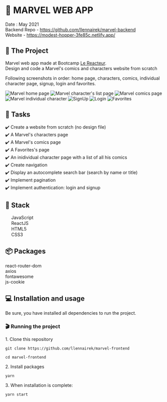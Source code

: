 # 🦸 MARVEL WEB APP 

Date : May 2021  
Backend Repo - https://github.com/llennairek/marvel-backend  
Website - https://modest-hopper-3fe85c.netlify.app/

## 📝 The Project


Marvel web app made at Bootcamp [Le Reacteur](https://www.lereacteur.io/).  
Design and code a Marvel's comics and characters website from scratch

Following screenshots in order: home page, characters, comics, individual character page, signup, login and favorites.

![Marvel home page](https://user-images.githubusercontent.com/78684032/122957675-72ca4580-d382-11eb-808f-bf088733c7b7.JPG)
![Marvel character's list page](https://user-images.githubusercontent.com/78684032/123446211-f2e9e880-d5d8-11eb-8a7e-9cea757b82a5.png)
![Marvel comics page](https://user-images.githubusercontent.com/78684032/123446328-0e54f380-d5d9-11eb-8b79-de4d0da8b986.png)
![Marvel individual character](https://user-images.githubusercontent.com/78684032/123446463-347a9380-d5d9-11eb-9041-3b62d670af74.png)
![SignUp](https://user-images.githubusercontent.com/78684032/123446572-4f4d0800-d5d9-11eb-9928-d9908234379e.png)
![Login](https://user-images.githubusercontent.com/78684032/123446649-625fd800-d5d9-11eb-91ad-6321232b4c88.png)
![Favorites](https://user-images.githubusercontent.com/78684032/123447104-c7b3c900-d5d9-11eb-8d29-07b2df6b8840.png)



## 📃 Tasks

✔️ Create a website from scratch (no design file)  
✔️ A Marvel's characters page  
✔️ A Marvel's comics page  
✔️ A Favorites's page  
✔️ An inidividual character page with a list of all his comics  
✔️ Create navigation  
✔️ Display an autocomplete search bar (search by name or title)  
✔️ Implement pagination  
✔️ Implement authentication: login and signup  


## 🧱 Stack

<img src="https://user-images.githubusercontent.com/78684032/122961185-719a1800-d384-11eb-906a-3854e856537b.png" width="15" height="15">   JavaScript  
<img src="https://user-images.githubusercontent.com/78684032/122961496-bcb42b00-d384-11eb-9ed9-d28ebe488d52.png" width="15" height="15">   ReactJS  
<img src="https://user-images.githubusercontent.com/78684032/122961852-19174a80-d385-11eb-8e49-67b7afe7e605.png" width="15" height="15">   HTML5   
<img src="https://user-images.githubusercontent.com/78684032/122962917-24b74100-d386-11eb-8936-c97fde244ee8.jpg" width="15" height="15">   CSS3  

## 📦 Packages
react-router-dom  
axios  
fontawesome  
js-cookie  

## 💻 Installation and usage

Be sure, you have installed all dependencies to run the project.

### 🎬 Running the project

1️. Clone this repository

`git clone https://github.com/llennairek/marvel-frontend`

`cd marvel-frontend`

2️. Install packages

`yarn`

3️. When installation is complete:

`yarn start`
